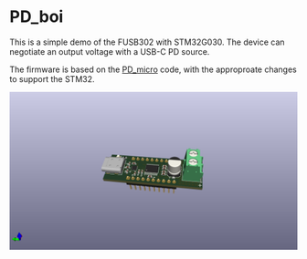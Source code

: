 # PD_boi

This is a simple demo of the FUSB302 with STM32G030.
The device can negotiate an output voltage with a USB-C PD source.

The firmware is based on the [PD_micro](https://github.com/ryan-ma/PD_Micro) code, with the approproate changes to support the STM32.

![PD_boi](Docs/PD_boi.png)
